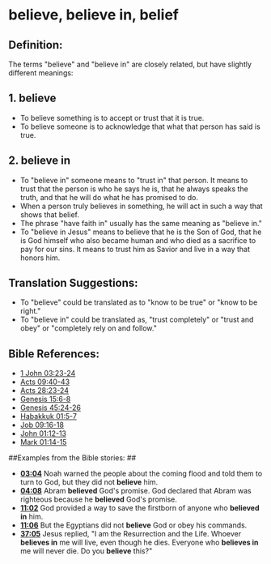 # believe, believe in, belief #

## Definition: ##

The terms "believe" and "believe in" are closely related, but have slightly different meanings:

## 1. believe ####

* To believe something is to accept or trust that it is true.
* To believe someone is to acknowledge that what that person has said is true.

## 2. believe in ####

* To "believe in" someone means to "trust in" that person.  It means to trust that the person is who he says he is, that he always speaks the truth, and that he will do what he has promised to do.
* When a person truly believes in something, he will act in such a way that shows that belief.
* The phrase "have faith in" usually has the same meaning as "believe in."
* To "believe in Jesus" means to believe that he is the Son of God, that he is God himself who also became human and who died as a sacrifice to pay for our sins. It means to trust him as Savior and live in a way that honors him.

## Translation Suggestions: ##

* To "believe" could be translated as to "know to be true" or "know to be right."
* To "believe in" could be translated as, "trust completely" or "trust and obey" or "completely rely on and follow."



## Bible References: ##

* [1 John 03:23-24](en/tn/1jn/help/03/23)
* [Acts 09:40-43](en/tn/act/help/09/40)
* [Acts 28:23-24](en/tn/act/help/28/23)
* [Genesis 15:6-8](en/tn/gen/help/15/06)
* [Genesis 45:24-26](en/tn/gen/help/45/24)
* [Habakkuk 01:5-7](en/tn/hab/help/01/05)
* [Job 09:16-18](en/tn/job/help/09/16)
* [John 01:12-13](en/tn/jhn/help/01/12)
* [Mark 01:14-15](en/tn/mrk/help/01/14)

##Examples from the Bible stories: ##

* __[03:04](en/tn/obs/help/03/04)__ Noah warned the people about the coming flood and told them to turn to God, but they did not __believe__  him.
* __[04:08](en/tn/obs/help/04/08)__ Abram __believed__  God's promise. God declared that Abram was righteous because he __believed__  God's promise.
* __[11:02](en/tn/obs/help/11/02)__ God provided a way to save the firstborn of anyone who __believed in__  him.
* __[11:06](en/tn/obs/help/11/06)__ But the Egyptians did not __believe__  God or obey his commands.
* __[37:05](en/tn/obs/help/37/05)__ Jesus replied, "I am the Resurrection and the Life. Whoever __believes in__  me will live, even though he dies. Everyone who __believes in__  me will never die. Do you __believe__  this?"